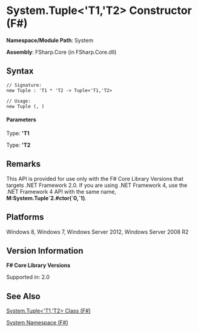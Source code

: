 # System.Tuple<'T1,'T2> Constructor (F#)

**Namespace/Module Path**: System

**Assembly**: FSharp.Core (in FSharp.Core.dll)


## Syntax

```
// Signature:
new Tuple : 'T1 * 'T2 -> Tuple<'T1,'T2>

// Usage:
new Tuple (, )
```

#### Parameters
Type: **'T1**


Type: **'T2**




## Remarks
This API is provided for use only with the F# Core Library Versions that targets .NET Framework 2.0. If you are using .NET Framework 4, use the .NET Framework 4 API with the same name, **M:System.Tuple&#96;2.#ctor(&#96;0,&#96;1)**.


## Platforms
Windows 8, Windows 7, Windows Server 2012, Windows Server 2008 R2


## Version Information
**F# Core Library Versions**

Supported in: 2.0




## See Also
[System.Tuple&#60;'T1,'T2&#62; Class &#40;F&#35;&#41;](System.Tuple%28%27T1%2C%27T2%29+Class+%28FSharp%29.md)

[System Namespace &#40;F&#35;&#41;](System+Namespace+%28FSharp%29.md)

